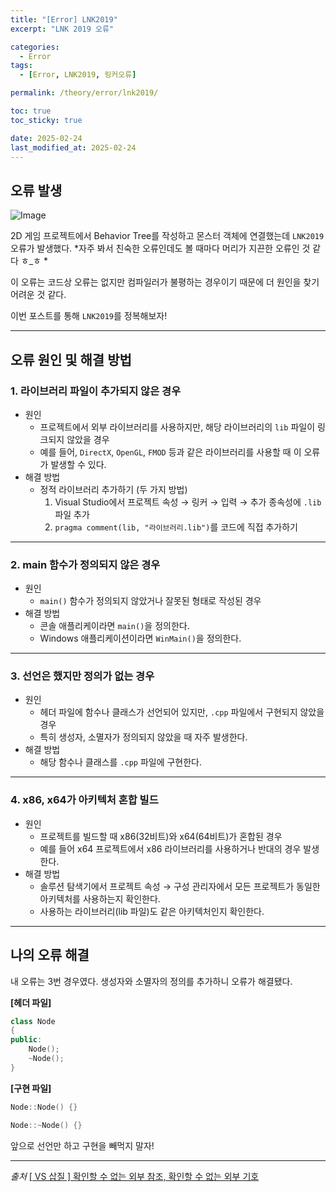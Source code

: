 ```yaml
---
title: "[Error] LNK2019"
excerpt: "LNK 2019 오류"

categories:
  - Error
tags:
  - [Error, LNK2019, 링커오류]

permalink: /theory/error/lnk2019/

toc: true
toc_sticky: true

date: 2025-02-24
last_modified_at: 2025-02-24
---
```


## 오류 발생

![Image](https://github.com/user-attachments/assets/3c9f26d7-92db-44a2-b688-05d5ef614359)

2D 게임 프로젝트에서 Behavior Tree를 작성하고 몬스터 객체에 연결했는데 `LNK2019` 오류가 발생했다. *자주 봐서 친숙한 오류인데도 볼 때마다 머리가 지끈한 오류인 것 같다 ㅎ_ㅎ *

이 오류는 코드상 오류는 없지만 컴파일러가 불평하는 경우이기 때문에 더 원인을 찾기 어려운 것 같다.

이번 포스트를 통해 `LNK2019`를 정복해보자!

---

## 오류 원인 및 해결 방법

### 1. 라이브러리 파일이 추가되지 않은 경우

- 원인
    - 프로젝트에서 외부 라이브러리를 사용하지만, 해당 라이브러리의 `lib` 파일이 링크되지 않았을 경우
    - 예를 들어, `DirectX`, `OpenGL`, `FMOD` 등과 같은 라이브러리를 사용할 때 이 오류가 발생할 수 있다.
- 해결 방법
    - 정적 라이브러리 추가하기 (두 가지 방법)
        1. Visual Studio에서 프로젝트 속성 → 링커 → 입력 → 추가 종속성에 `.lib` 파일 추가
        2. `pragma comment(lib, "라이브러리.lib")`를 코드에 직접 추가하기

---

### 2. main 함수가 정의되지 않은 경우

- 원인 
    - `main()` 함수가 정의되지 않았거나 잘못된 형태로 작성된 경우
- 해결 방법
    - 콘솔 애플리케이라면 `main()`을 정의한다.
    - Windows 애플리케이션이라면 `WinMain()`을 정의한다.

---

### 3. 선언은 했지만 정의가 없는 경우

- 원인
    - 헤더 파일에 함수나 클래스가 선언되어 있지만, `.cpp` 파일에서 구현되지 않았을 경우
    - 특히 생성자, 소멸자가 정의되지 않았을 때 자주 발생한다.
- 해결 방법
    - 해당 함수나 클래스를 `.cpp` 파일에 구현한다.

---

### 4. x86, x64가 아키텍처 혼합 빌드

- 원인
    - 프로젝트를 빌드할 때 x86(32비트)와 x64(64비트)가 혼합된 경우
    - 예를 들어 x64 프로젝트에서 x86 라이브러리를 사용하거나 반대의 경우 발생한다.
- 해결 방법
    - 솔루션 탐색기에서 프로젝트 속성 → 구성 관리자에서 모든 프로젝트가 동일한 아키텍처를 사용하는지 확인한다.
    - 사용하는 라이브러리(lib 파일)도 같은 아키텍처인지 확인한다.

---

## 나의 오류 해결

내 오류는 3번 경우였다. 생성자와 소멸자의 정의를 추가하니 오류가 해결됐다.

**[헤더 파일]**
```cpp
class Node
{
public:
    Node();
    ~Node();
}
```

**[구현 파일]**
```cpp
Node::Node() {}

Node::~Node() {}
```

앞으로 선언만 하고 구현을 빼먹지 말자!

--- 

*출처*
[[ VS 삽질 ] 확인할 수 없는 외부 참조, 확인할 수 없는 외부 기호](https://davi06000.tistory.com/5)